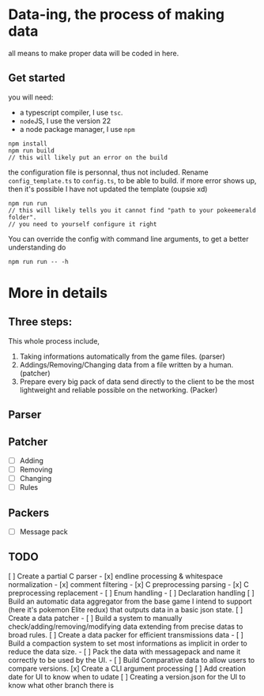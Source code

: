# Data-ing, the process of making data
all means to make proper data will be coded in here.

## Get started
you will need:
- a typescript compiler, I use `tsc`.
- `node`JS, I use the version 22
- a node package manager, I use `npm`
```
npm install
npm run build
// this will likely put an error on the build
```
the configuration file is personnal, thus not included. Rename `config_template.ts` to `config.ts`, to be able to build.
if more error shows up, then it's possible I have not updated the template (oupsie xd)
```
npm run run
// this will likely tells you it cannot find "path to your pokeemerald folder".
// you need to yourself configure it right
```

You can override the config with command line arguments, to get a better understanding do
```
npm run run -- -h
```
# More in details

## Three steps:
This whole process include, 
1. Taking informations automatically from the game files. (parser)
2. Addings/Removing/Changing data from a file written by a human. (patcher)
3. Prepare every big pack of data send directly to the client to be the most lightweight and reliable possible on the networking. (Packer)

## Parser

## Patcher
- [ ] Adding
- [ ] Removing
- [ ] Changing
- [ ] Rules

## Packers
- [ ] Message pack

## TODO
[ ] Create a partial C parser
    - [x] endline processing & whitespace normalization
    - [x] comment filtering
    - [x] C preprocessing parsing
    - [x] C preprocessing replacement
    - [ ] Enum handling
    - [ ] Declaration handling
[ ] Build an automatic data aggregator from the base game I intend to support (here it's pokemon Elite redux) that outputs data in a basic json state.
[ ] Create a data patcher
    - [ ] Build a system to manually check/adding/removing/modifying data extending from precise datas to broad rules.
[ ] Create a data packer for efficient transmissions data
    - [ ] Build a compaction system to set most informations as implicit in order to reduce the data size.
    - [ ] Pack the data with messagepack and name it correctly to be used by the UI.
    - [ ] Build Comparative data to allow users to compare versions.
[x] Create a CLI argument processing
[ ] Add creation date for UI to know when to udate
[ ] Creating a version.json for the UI to know what other branch there is
